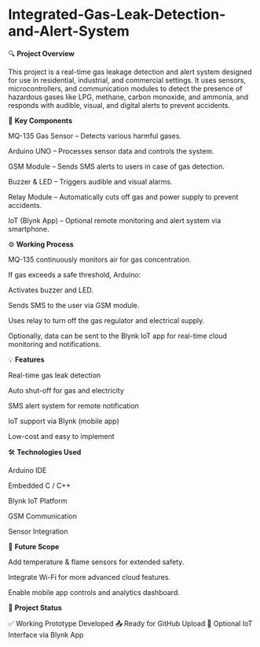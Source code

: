 # Integrated-Gas-Leak-Detection-and-Alert-System
🔍 **Project Overview**

This project is a real-time gas leakage detection and alert system designed for use in residential, industrial, and commercial settings. It uses sensors, microcontrollers, and communication modules to detect the presence of hazardous gases like LPG, methane, carbon monoxide, and ammonia, and responds with audible, visual, and digital alerts to prevent accidents.

🧠 **Key Components**

MQ-135 Gas Sensor – Detects various harmful gases.

Arduino UNO – Processes sensor data and controls the system.

GSM Module – Sends SMS alerts to users in case of gas detection.

Buzzer & LED – Triggers audible and visual alarms.

Relay Module – Automatically cuts off gas and power supply to prevent accidents.

IoT (Blynk App) – Optional remote monitoring and alert system via smartphone.

⚙️ **Working Process**

MQ-135 continuously monitors air for gas concentration.

If gas exceeds a safe threshold, Arduino:

Activates buzzer and LED.

Sends SMS to the user via GSM module.

Uses relay to turn off the gas regulator and electrical supply.

Optionally, data can be sent to the Blynk IoT app for real-time cloud monitoring and notifications.

💡 **Features**

Real-time gas leak detection

Auto shut-off for gas and electricity

SMS alert system for remote notification

IoT support via Blynk (mobile app)

Low-cost and easy to implement

🛠️ **Technologies Used**

Arduino IDE

Embedded C / C++

Blynk IoT Platform

GSM Communication

Sensor Integration

📱 **Future Scope**

Add temperature & flame sensors for extended safety.

Integrate Wi-Fi for more advanced cloud features.

Enable mobile app controls and analytics dashboard.

🔗 **Project Status**

✅ Working Prototype Developed
📤 Ready for GitHub Upload
📱 Optional IoT Interface via Blynk App
